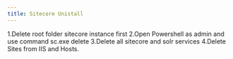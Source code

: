 ```yaml
---
title: Sitecore Unistall
---
```


1.Delete root folder sitecore instance first
2.Open Powershell as admin and use command sc.exe delete <service name>
3.Delete all sitecore and solr services 
4.Delete Sites from IIS and Hosts.
